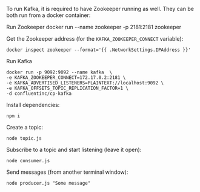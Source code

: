 To run Kafka, it is required to have Zookeeper running as well. They can be both run from a docker container: 

Run Zookeeper
docker run --name zookeeper -p 2181:2181 zookeeper

Get the Zookeeper address (for the `KAFKA_ZOOKEEPER_CONNECT` variable): 

```
docker inspect zookeeper --format='{{ .NetworkSettings.IPAddress }}'
```

Run Kafka 
```
docker run -p 9092:9092 --name kafka  \
-e KAFKA_ZOOKEEPER_CONNECT=172.17.0.2:2181 \
-e KAFKA_ADVERTISED_LISTENERS=PLAINTEXT://localhost:9092 \
-e KAFKA_OFFSETS_TOPIC_REPLICATION_FACTOR=1 \
-d confluentinc/cp-kafka
```

Install dependencies: 
```
npm i
```

Create a topic: 
```
node topic.js
```

Subscribe to a topic and start listening (leave it open): 
```
node consumer.js
```

Send messages (from another terminal window): 
```
node producer.js "Some message"
```